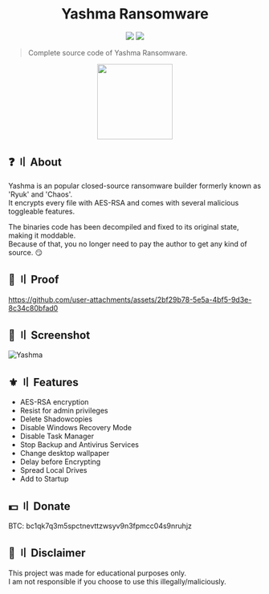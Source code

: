 <h1 align="center">Yashma Ransomware</h1>
<p align="center">
  <img src="https://img.shields.io/badge/Version-v1.2-blue" >
  <img src="https://img.shields.io/badge/Language-CSharp-green" >
  </a>
</p>

> Complete source code of Yashma Ransomware.

<p align="center"> 
  <kbd>
<img src="https://github.com/user-attachments/assets/09be404b-a734-4fb9-ab62-ae200068e275" width="150"></img>
  </kbd>
</p>

## ❓ 〢 About
Yashma is an popular closed-source ransomware builder formerly known as 'Ryuk' and 'Chaos'.  
It encrypts every file with AES-RSA and comes with several malicious toggleable features.  
  
The binaries code has been decompiled and fixed to its original state, making it moddable.  
Because of that, you no longer need to pay the author to get any kind of source. 😏  

## 🎥 〢 Proof
https://github.com/user-attachments/assets/2bf29b78-5e5a-4bf5-9d3e-8c34c80bfad0

## 📸 〢 Screenshot
![Yashma](https://github.com/user-attachments/assets/a65516ce-a223-43ff-952d-fb4ca9b860ee)

## ⚜️ 〢 Features
- AES-RSA encryption
- Resist for admin privileges
- Delete Shadowcopies
- Disable Windows Recovery Mode
- Disable Task Manager
- Stop Backup and Antivirus Services
- Change desktop wallpaper
- Delay before Encrypting
- Spread Local Drives
- Add to Startup

## 💵 〢 Donate
BTC: bc1qk7q3m5spctnevttzwsyv9n3fpmcc04s9nruhjz

## 💬 〢 Disclaimer
This project was made for educational purposes only.  
I am not responsible if you choose to use this illegally/maliciously.  
